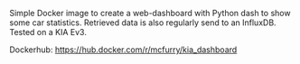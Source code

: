 Simple Docker image to create a web-dashboard with Python dash to show some car statistics. 
Retrieved data is also regularly send to an InfluxDB. 
Tested on a KIA Ev3.


Dockerhub: https://hub.docker.com/r/mcfurry/kia_dashboard
